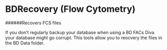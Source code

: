 # BDRecovery (Flow Cytometry)
######Recovers FCS files 

If you don’t regularly backup your database
when using a BD FACs Diva your database might go 
corrupt.  This tools allow you to reocvery the files
in the BD Data folder. 
